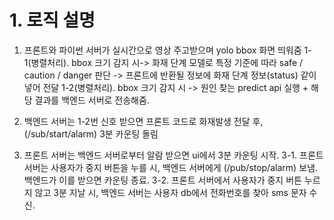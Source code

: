 # 1. 로직 설명

1. 프론트와 파이썬 서버가 실시간으로 영상 주고받으며 yolo bbox 화면 띄워줌
1-1(병렬처리). bbox 크기 감지 시-> 화재 단계 모델로 특정 기준에 따라 safe / caution / danger 판단 -> 프론트에 반환될 정보에 화재 단계 정보(status) 같이 넣어 전달 
1-2(병렬처리). bbox 크기 감지 시 -> 원인 찾는 predict api 실행 + 해당 결과를 백엔드 서버로 전송해줌. 

2. 백엔드 서버는 1-2번 신호 받으면 프론트 코드로 화재발생 전달 후, (/sub/start/alarm) 3분 카운팅 돌림

3. 프론트 서버는 백엔드 서버로부터 알람 받으면 ui에서 3분 카운팅 시작. 
3-1. 프론트 서버는 사용자가 중지 버튼을 누를 시, 백엔드 서버에게 (/pub/stop/alarm) 보냄. 백엔드가 이를 받으면 카운팅 종료.
3-2. 프론트 서버에서 사용자가 중지 버튼 누르지 않고 3분 지날 시, 백엔드 서버는 사용자 db에서 전화번호를 찾아 sms 문자 수신.

